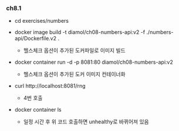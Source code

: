 ### ch8.1
  * cd exercises/numbers  

  * docker image build -t diamol/ch08-numbers-api:v2 -f ./numbers-api/Dockerfile.v2 .
    * 헬스체크 옵션이 추가된 도커파일로 이미지 빌드
  * docker container run -d -p 8081:80 diamol/ch08-numbers-api:v2
    * 헬스체크 옵션이 추가된 도커 이미지 컨테이너화
  * curl http://localhost:8081/rng
    * 4번 호출
  * docker container ls
    * 일정 시간 후 위 코드 호출하면 unhealthy로 바뀌어져 있음
